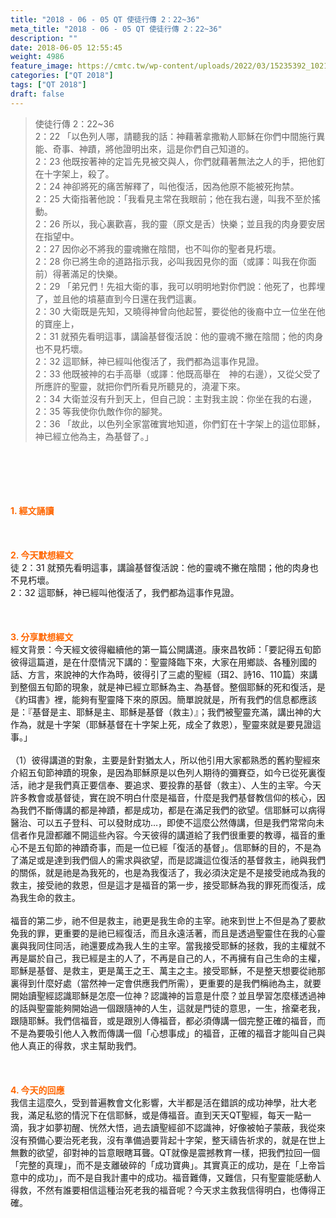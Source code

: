 ```yaml
---
title: "2018 - 06 - 05 QT 使徒行傳 2：22~36"
meta_title: "2018 - 06 - 05 QT 使徒行傳 2：22~36"
description: ""
date: 2018-06-05 12:55:45
weight: 4986
feature_image: https://cmtc.tw/wp-content/uploads/2022/03/15235392_10211799862337740_180693556567566654_o-1.webp
categories: ["QT 2018"]
tags: ["QT 2018"]
draft: false
---
```


<blockquote>使徒行傳 2：22~36<br />
2：22 「以色列人哪，請聽我的話：神藉著拿撒勒人耶穌在你們中間施行異能、奇事、神蹟，將他證明出來，這是你們自己知道的。<br />
2：23 他既按著神的定旨先見被交與人，你們就藉著無法之人的手，把他釘在十字架上，殺了。<br />
2：24 神卻將死的痛苦解釋了，叫他復活，因為他原不能被死拘禁。<br />
2：25 大衛指著他說：「我看見主常在我眼前；他在我右邊，叫我不至於搖動。<br />
2：26 所以，我心裏歡喜，我的靈（原文是舌）快樂；並且我的肉身要安居在指望中。<br />
2：27 因你必不將我的靈魂撇在陰間，也不叫你的聖者見朽壞。<br />
2：28 你已將生命的道路指示我，必叫我因見你的面（或譯：叫我在你面前）得著滿足的快樂。<br />
2：29 「弟兄們！先祖大衛的事，我可以明明地對你們說：他死了，也葬埋了，並且他的墳墓直到今日還在我們這裏。<br />
2：30 大衛既是先知，又曉得神曾向他起誓，要從他的後裔中立一位坐在他的寶座上，<br />
2：31 就預先看明這事，講論基督復活說：他的靈魂不撇在陰間；他的肉身也不見朽壞。<br />
2：32 這耶穌，神已經叫他復活了，我們都為這事作見證。<br />
2：33 他既被神的右手高舉（或譯：他既高舉在　神的右邊），又從父受了所應許的聖靈，就把你們所看見所聽見的，澆灌下來。<br />
2：34 大衛並沒有升到天上，但自己說：主對我主說：你坐在我的右邊，<br />
2：35 等我使你仇敵作你的腳凳。<br />
2：36 「故此，以色列全家當確實地知道，你們釘在十字架上的這位耶穌，神已經立他為主，為基督了。」</blockquote><br />
&nbsp;<br />
<br />
&nbsp;<br />
<br />
<span style="color: #ff6600;"><strong>1. </strong><strong>經文誦讀</strong></span><br />
<br />
<span style="color: #ff6600;"><strong> </strong></span><br />
<br />
<span style="color: #ff6600;"><strong>2. 今天默想</strong><strong>經文<br />
</strong></span>徒 2：31 就預先看明這事，講論基督復活說：他的靈魂不撇在陰間；他的肉身也不見朽壞。<br />
2：32 這耶穌，神已經叫他復活了，我們都為這事作見證。<br />
<br />
&nbsp;<br />
<br />
<span style="color: #ff6600;"><strong>3. 分享默想經文<br />
</strong></span>經文背景：今天經文彼得繼續他的第一篇公開講道。康來昌牧師：「要記得五旬節彼得這篇道，是在什麼情況下講的：聖靈降臨下來，大家在用鄉談、各種別國的話、方言，來說神的大作為時，彼得引了三處的聖經（珥2、詩16、110篇）來講到整個五旬節的現象，就是神已經立耶穌為主、為基督。整個耶穌的死和復活，是《約珥書》裡，能夠有聖靈降下來的原因。簡單說就是，所有我們的信息都應該是：『基督是主、耶穌是主、耶穌是基督（救主）』；我們被聖靈充滿，講出神的大作為，就是十字架（耶穌基督在十字架上死，成全了救恩），聖靈來就是要見證這事。」<br />
<br />
（1）彼得講道的對象，主要是針對猶太人，所以他引用大家都熟悉的舊約聖經來介紹五旬節神蹟的現象，是因為耶穌原是以色列人期待的彌賽亞，如今已從死裏復活，祂才是我們真正要信奉、要追求、要投靠的基督（救主）、人生的主宰。今天許多教會或基督徒，實在說不明白什麼是福音，什麼是我們基督教信仰的核心，因為我們不斷傳講的都是神蹟，都是成功，都是在滿足我們的欲望。信耶穌可以病得醫治、可以五子登科、可以發財成功…，即使不這麼公然傳講，但是我們常常向未信者作見證都離不開這些內容。今天彼得的講道給了我們很重要的教導，福音的重心不是五旬節的神蹟奇事，而是一位已經「復活的基督」。信耶穌的目的，不是為了滿足或是達到我們個人的需求與欲望，而是認識這位復活的基督救主，祂與我們的關係，就是祂是為我死的，也是為我復活了，我必須決定是不是接受祂成為我的救主，接受祂的救恩，但是這才是福音的第一步，接受耶穌為我的罪死而復活，成為我生命的救主。<br />
<br />
福音的第二步，祂不但是救主，祂更是我生命的主宰。祂來到世上不但是為了要赥免我的罪，更重要的是祂已經復活，而且永遠活著，而且是透過聖靈住在我的心靈裏與我同住同活，祂還要成為我人生的主宰。當我接受耶穌的拯救，我的主權就不再是屬於自己，我已經是主的人了，不再是自己的人，不再擁有自己生命的主權，耶穌是基督、是救主，更是萬王之王、萬主之主。接受耶穌，不是整天想要從祂那裏得到什麼好處（當然神一定會供應我們所需），更重要的是我們稱祂為主，就要開始讀聖經認識耶穌是怎麼一位神？認識神的旨意是什麼？並且學習怎麼樣透過神的話與聖靈能夠開始過一個跟隨神的人生，這就是門徒的意思，一生，捨棄老我，跟隨耶穌。我們信福音，或是跟別人傳福音，都必須傳講一個完整正確的福音，而不是為要吸引他人入教而傳講一個「心想事成」的福音，正確的福音才能叫自己與他人真正的得救，求主幫助我們。<br />
<br />
&nbsp;<br />
<br />
<span style="color: #ff6600;"><strong>4. 今天的回應<br />
</strong></span>我信主這麼久，受到普遍教會文化影響，大半都是活在錯誤的成功神學，壯大老我，滿足私慾的情況下在信耶穌，或是傳福音。直到天天QT聖經，每天一點一滴，我才如夢初醒、恍然大悟，過去讀聖經卻不認識神，好像被帕子蒙蔽，我從來沒有預備心要治死老我，沒有準備過要背起十字架，整天禱告祈求的，就是在世上無數的欲望，卻對神的旨意眼瞎耳聾。QT就像是震撼教育一樣，把我們拉回一個「完整的真理」，而不是支離破碎的「成功寶典」。其實真正的成功，是在「上帝旨意中的成功」，而不是自我計畫中的成功。福音難傳，又難信，只有聖靈能感動人得救，不然有誰要相信這種治死老我的福音呢？今天求主救我信得明白，也傳得正確。<br />
<br />
&nbsp;
        
